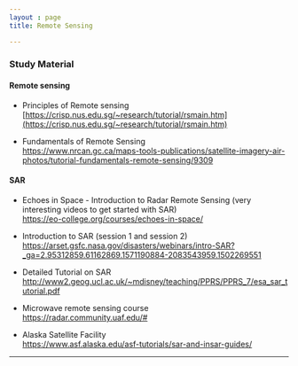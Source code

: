 ```yaml
---
layout : page
title: Remote Sensing

---
```

### Study Material
#### Remote sensing
- Principles of Remote sensing\
    [https://crisp.nus.edu.sg/~research/tutorial/rsmain.htm](https://crisp.nus.edu.sg/~research/tutorial/rsmain.htm)

-	Fundamentals of Remote Sensing \
  https://www.nrcan.gc.ca/maps-tools-publications/satellite-imagery-air-photos/tutorial-fundamentals-remote-sensing/9309

#### SAR
- Echoes in Space - Introduction to Radar Remote Sensing (very interesting videos to get started with SAR)\
 https://eo-college.org/courses/echoes-in-space/

-	Introduction to SAR (session 1 and session 2)\
https://arset.gsfc.nasa.gov/disasters/webinars/intro-SAR?_ga=2.95312859.61162869.1571190884-2083543959.1502269551

-	Detailed Tutorial on SAR \
http://www2.geog.ucl.ac.uk/~mdisney/teaching/PPRS/PPRS_7/esa_sar_tutorial.pdf

-	Microwave remote sensing course\
https://radar.community.uaf.edu/#

- Alaska Satellite Facility\
https://www.asf.alaska.edu/asf-tutorials/sar-and-insar-guides/

---
